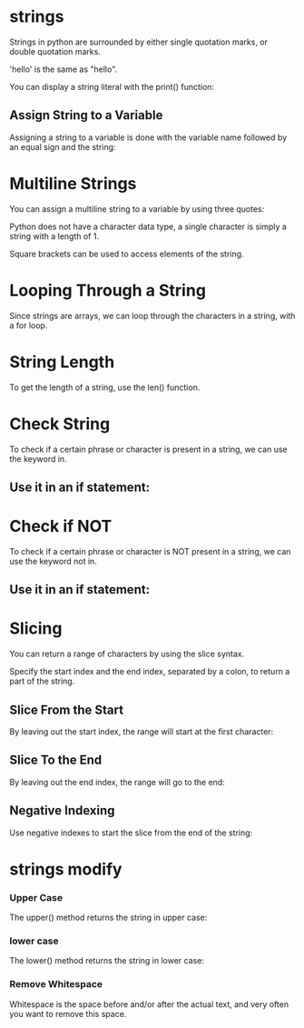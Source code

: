 # strings

Strings in python are surrounded by either single quotation marks, or double quotation marks.

'hello' is the same as "hello".

You can display a string literal with the print() function:


## Assign String to a Variable

Assigning a string to a variable is done with the variable name followed by an equal sign and the string:


# Multiline Strings
You can assign a multiline string to a variable by using three quotes:

 Python does not have a character data type, a single character is simply a string with a length of 1.

Square brackets can be used to access elements of the string.


# Looping Through a String
Since strings are arrays, we can loop through the characters in a string, with a for loop.

# String Length
To get the length of a string, use the len() function.

# Check String
To check if a certain phrase or character is present in a string, we can use the keyword in.
## Use it in an if statement:

# Check if NOT
To check if a certain phrase or character is NOT present in a string, we can use the keyword not in.
## Use it in an if statement:


# Slicing
You can return a range of characters by using the slice syntax.

Specify the start index and the end index, separated by a colon, to return a part of the string.

## Slice From the Start
By leaving out the start index, the range will start at the first character:

## Slice To the End
By leaving out the end index, the range will go to the end:

## Negative Indexing
Use negative indexes to start the slice from the end of the string:

# strings modify 
### Upper Case
The upper() method returns the string in upper case:

### lower case
The lower() method returns the string in lower case:

### Remove Whitespace
Whitespace is the space before and/or after the actual text, and very often you want to remove this space.